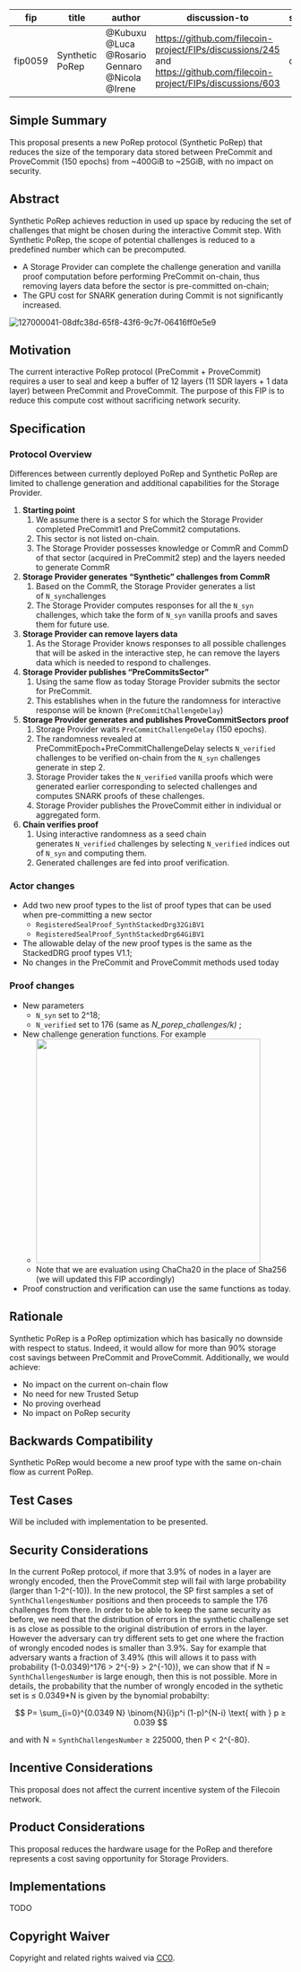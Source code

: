 | fip | title | author | discussion-to | status | type | category | created |
| --- | --- | --- | --- | --- | --- | --- | --- |
| fip0059 | Synthetic PoRep | @Kubuxu  @Luca  @Rosario Gennaro @Nicola @Irene   | https://github.com/filecoin-project/FIPs/discussions/245 and https://github.com/filecoin-project/FIPs/discussions/603 | draft | technical | core | 10 Feb 2023 |
## Simple Summary

This proposal presents a new PoRep protocol (Synthetic PoRep) that reduces the size of the temporary data stored between PreCommit and ProveCommit (150 epochs) from ~400GiB to ~25GiB, with no impact on security.

## Abstract

Synthetic PoRep achieves reduction in used up space by reducing the set of challenges that might be chosen during the interactive Commit step.  With Synthetic PoRep, the scope of potential challenges is reduced to a predefined number which can be precomputed. 

- A Storage Provider can complete the challenge generation and vanilla proof computation before performing PreCommit on-chain, thus removing layers data before the sector is pre-committed on-chain;
- The GPU cost for SNARK generation during Commit is not significantly increased.

![127000041-08dfc38d-65f8-43f6-9c7f-06416ff0e5e9](https://user-images.githubusercontent.com/23217773/218122043-a2700204-1f60-4f76-81d2-0d6c5d024900.png)


## Motivation

The current interactive PoRep protocol (PreCommit + ProveCommit) requires a user to seal and keep a buffer of 12 layers (11 SDR layers + 1 data layer) between PreCommit and ProveCommit. The purpose of this FIP is to reduce this compute cost without sacrificing network security. 

## Specification

### Protocol Overview

Differences between currently deployed PoRep and Synthetic PoRep are limited to challenge generation and additional capabilities for the Storage Provider.

1. **Starting point**
    1. We assume there is a sector S for which the Storage Provider completed PreCommit1 and PreCommit2 computations.
    2. This sector is not listed on-chain.
    3. The Storage Provider possesses knowledge or CommR and CommD of that sector (acquired in PreCommit2 step) and the layers needed to generate CommR
2. **Storage Provider generates “Synthetic” challenges from CommR**
    1. Based on the CommR, the Storage Provider generates a list of `N_syn`challenges
    2. The Storage Provider computes responses for all the `N_syn` challenges, which take the form of `N_syn` vanilla proofs and saves them for future use.
3. **Storage Provider can remove layers data**
    1. As the Storage Provider knows responses to all possible challenges that will be asked in the interactive step, he can remove the layers data which is needed to respond to challenges.
4. **Storage Provider publishes “PreCommitsSector”**
    1. Using the same flow as today Storage Provider submits the sector for PreCommit.
    2. This establishes when in the future the randomness for interactive response will be known (`PreCommitChallengeDelay`)
5. **Storage Provider generates and publishes ProveCommitSectors proof**
    1. Storage Provider waits `PreCommitChallengeDelay` (150 epochs).
    2. The randomness revealed at PreCommitEpoch+PreCommitChallengeDelay selects `N_verified` challenges to be verified on-chain from the `N_syn` challenges generate in step 2.
    3. Storage Provider takes the `N_verified` vanilla proofs which were generated earlier corresponding to selected challenges and computes SNARK proofs of these challenges.
    4. Storage Provider publishes the ProveCommit either in individual or aggregated form.
6. **Chain verifies proof**
    1. Using interactive randomness as a seed chain generates `N_verified` challenges by selecting `N_verified` indices out of `N_syn` and computing them.
    2. Generated challenges are fed into proof verification.

### Actor changes

- Add two new proof types to the list of proof types that can be used when pre-committing a new sector
    - `RegisteredSealProof_SynthStackedDrg32GiBV1`
    - `RegisteredSealProof_SynthStackedDrg64GiBV1`
- The allowable delay of the new proof types is the same as the StackedDRG proof types V1.1;
- No changes in the PreCommit and ProveCommit methods used today

### Proof changes

- New parameters
    - `N_syn` set to 2^18;
    - `N_verified` set to 176 (same as *N_porep_challenges/k)* ;
- New challenge generation functions. For example 
    - <img src="https://user-images.githubusercontent.com/23217773/222766443-255dfd67-1ccc-4df9-8992-ac4290df2c24.jpg" width="400">   
    - Note that we are evaluation using ChaCha20 in the place of Sha256 (we will updated this FIP accordingly)
- Proof construction and verification can use the same functions as today.

## Rationale

Synthetic PoRep is a PoRep optimization which has basically no downside with respect to status. Indeed, it would allow for more than 90% storage cost savings between PreCommit and ProveCommit. 
Additionally, we would achieve: 

- No impact on the current on-chain flow
- No need for new Trusted Setup
- No proving overhead
- No impact on PoRep security

## Backwards Compatibility

Synthetic PoRep would become a new proof type with the same on-chain flow as current PoRep.

## Test Cases

Will be included with implementation to be presented.

## Security Considerations

In the current PoRep protocol, if more that 3.9% of nodes in a layer are wrongly encoded, then the ProveCommit step will fail with large probability (larger than 1-2^(-10)).
In the new protocol, the SP first samples a set of `SynthChallengesNumber` positions and then proceeds to sample the 176 challenges from there. In order to be able to keep the same security as before, we need that the distribution of errors in the synthetic challenge set is as close as possible to the original distribution of errors in the layer. However the adversary can try different sets to get one where the fraction of wrongly encoded nodes is smaller than 3.9%. Say for example that adversary wants a fraction of 3.49% (this will allows it to pass with probability (1-0.0349)^176 > 2^{-9} > 2^{-10}),  we can show that if N = `SynthChallengesNumber` is large enough, then this is not possible. More in details, the probability that the number of wrongly encoded in the sythetic set is ≤ 0.0349*N is given by the bynomial probabilty:

$$
P= \sum_{i=0}^{0.0349 N} \binom{N}{i}p^i (1-p)^{N-i} \text{ with } p ≥ 0.039
$$

and with N = `SynthChallengesNumber` ≥ 225000, then P < 2^{-80}. 

## Incentive Considerations

This proposal does not affect the current incentive system of the Filecoin network.

## Product Considerations

This proposal reduces the hardware usage for the PoRep and therefore represents a cost saving opportunity for Storage Providers.

## Implementations

TODO

## Copyright Waiver

Copyright and related rights waived via [CC0](https://creativecommons.org/publicdomain/zero/1.0/).
